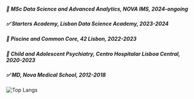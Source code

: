 
##### :large_blue_circle: MSc Data Science and Advanced Analytics, NOVA IMS, 2024-ongoing 
##### :white_check_mark: Starters Academy, Lisbon Data Science Academy, 2023-2024
##### :large_blue_circle:  Piscine and Common Core, 42 Lisbon, 2022-2023 
##### :large_blue_circle: Child and Adolescent Psychiatry, Centro Hospitalar Lisboa Central, 2020-2023
##### :white_check_mark: MD, Nova Medical School, 2012-2018


![Top Langs](https://github-readme-stats.vercel.app/api/top-langs/?username=gpimenta42&langs_count=8)



